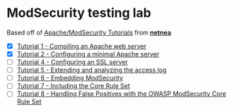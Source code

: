 # ModSecurity testing lab 

Based off of [Apache/ModSecurity Tutorials](https://www.netnea.com/cms/apache-tutorials/) from [**netnea**](https://www.netnea.com)

- [x] [Tutorial 1 - Compiling an Apache web server](https://www.netnea.com/cms/apache-tutorial-1_compiling-apache/)
- [x] [Tutorial 2 - Configuring a minimal Apache server](https://www.netnea.com/cms/apache-tutorial-2_minimal-apache-configuration/)
- [ ] [Tutorial 4 - Configuring an SSL server](https://www.netnea.com/cms/apache-tutorial-4_configuring-ssl-tls/)
- [ ] [Tutorial 5 - Extending and analyzing the access log](https://www.netnea.com/cms/apache-tutorial-5/apache-tutorial-5_extending-access-log/)
- [ ] [Tutorial 6 - Embedding ModSecurity](https://www.netnea.com/cms/apache-tutorial-6/apache-tutorial-6_embedding-modsecurity/)
- [ ] [Tutorial 7 - Including the Core Rule Set](https://www.netnea.com/cms/apache-tutorial-7_including-modsecurity-core-rules/)
- [ ] [Tutorial 8 - Handling False Positives with the OWASP ModSecurity Core Rule Set ](https://www.netnea.com/cms/apache-tutorial-8_handling-false-positives-modsecurity-core-rule-set/)
